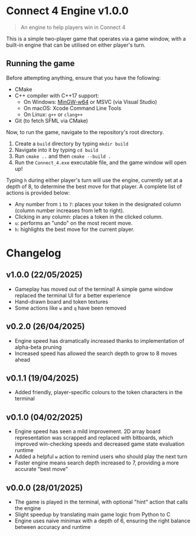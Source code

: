 # Connect 4 Engine v1.0.0
> An engine to help players win in Connect 4

This is a simple two-player game that operates via a game window, with a built-in engine that can be utilised on either player's turn.

## Running the game
Before attempting anything, ensure that you have the following:
- CMake
- C++ compiler with C++17 support:
  - On Windows: [MinGW-w64](https://www.mingw-w64.org/) or MSVC (via Visual Studio)
  - On macOS: Xcode Command Line Tools
  - On Linux: `g++` or `clang++`
- Git (to fetch SFML via CMake)

Now, to run the game, navigate to the repository's root directory.
1. Create a `build` directory by typing `mkdir build`
2. Navigate into it  by typing `cd build`
3. Run `cmake ..` and then `cmake --build .`
4. Run the `Connect_4.exe` executable file, and the game window will open up!

Typing `h` during either player's turn will use the engine, currently set at a depth of 8, to determine the best move for that player. A complete list of actions is provided below:
- Any number from `1` to `7`: places your token in the designated column (column number increases from left to right).
- Clicking in any column: places a token in the clicked column.
- `u`: performs an "undo" on the most recent move.
- `h`: highlights the best move for the current player.

# Changelog
## v1.0.0 (22/05/2025)
- Gameplay has moved out of the terminal! A simple game window replaced the terminal UI for a better experience
- Hand-drawn board and token textures
- Some actions like `w` and `q` have been removed

## v0.2.0 (26/04/2025)
- Engine speed has dramatically increased thanks to implementation of alpha-beta pruning
- Increased speed has allowed the search depth to grow to 8 moves ahead

## v0.1.1 (19/04/2025)
- Added friendly, player-specific colours to the token characters in the terminal

## v0.1.0 (04/02/2025)
- Engine speed has seen a mild improvement. 2D array board representation was scrapped and replaced with bitboards, which improved win-checking speeds and decreased game state evaluation runtime
- Added a helpful `w` action to remind users who should play the next turn
- Faster engine means search depth increased to 7, providing a more accurate "best move"

## v0.0.0 (28/01/2025)
- The game is played in the terminal, with optional "hint" action that calls the engine
- Slight speedup by translating main game logic from Python to C
- Engine uses naive minimax with a depth of 6, ensuring the right balance between accuracy and runtime
